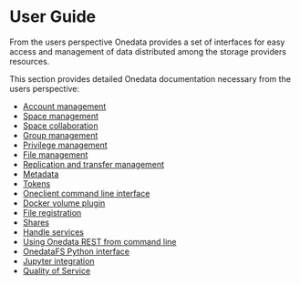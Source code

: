 # User Guide

From the users perspective Onedata provides a set of interfaces for easy access
and management of data distributed among the storage providers resources.

This section provides detailed Onedata documentation necessary from the users perspective:

* [Account management](using_onedata/account_management.md)
* [Space management](using_onedata/space_management.md)
* [Space collaboration](using_onedata/space_collaboration.md)
* [Group management](using_onedata/group_management.md)
* [Privilege management](using_onedata/privilege_management.md)
* [File management](using_onedata/file_management.md)
* [Replication and transfer management](using_onedata/replication_management.md)
* [Metadata](using_onedata/metadata.md)
* [Tokens](using_onedata/tokens.md)
* [Oneclient command line interface](using_onedata/oneclient.md)
* [Docker volume plugin](using_onedata/docker_volume_plugin.md)
* [File registration](using_onedata/file_registration.md)
* [Shares](using_onedata/shares.md)
* [Handle services](using_onedata/handle_services.md)
* [Using Onedata REST from command line](using_onedata/using_onedata_from_cli.md)
* [OnedataFS Python interface](using_onedata/onedatafs.md)
* [Jupyter integration](using_onedata/jupyter_integration.md)
* [Quality of Service](using_onedata/qos.md)
